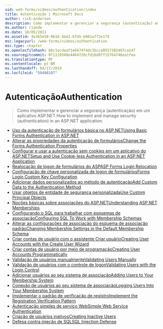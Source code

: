 ```yaml
---
uid: web-forms/videos/authentication/index
title: Autenticação | Microsoft Docs
author: rick-anderson
description: Como implementar e gerenciar a segurança (autenticação) em um aplicativo ASP.NET.
ms.author: riande
ms.date: 10/05/2011
ms.assetid: 4a365e58-9b18-4bd2-bfd5-6981e7f2e179
msc.legacyurl: /web-forms/videos/authentication
msc.type: chapter
ms.openlocfilehash: 68c1acdaaf1e6674f4dc3bcca0557382407ca147
ms.sourcegitcommit: 0f1119340e4464720cfd16d0ff15764746ea1fea
ms.translationtype: MT
ms.contentlocale: pt-BR
ms.lasthandoff: 04/17/2019
ms.locfileid: "59400107"
---
```

# <a name="authentication"></a><span data-ttu-id="fd2da-103">Autenticação</span><span class="sxs-lookup"><span data-stu-id="fd2da-103">Authentication</span></span>

> <span data-ttu-id="fd2da-104">Como implementar e gerenciar a segurança (autenticação) em um aplicativo ASP.NET.</span><span class="sxs-lookup"><span data-stu-id="fd2da-104">How to implement and manage security (authentication) in an ASP.NET application.</span></span>


- [<span data-ttu-id="fd2da-105">Uso da autenticação de formulários básica no ASP.NET</span><span class="sxs-lookup"><span data-stu-id="fd2da-105">Using Basic Forms Authentication in ASP.NET</span></span>](using-basic-forms-authentication-in-aspnet.md)
- [<span data-ttu-id="fd2da-106">Alterar as propriedades da autenticação de formulários</span><span class="sxs-lookup"><span data-stu-id="fd2da-106">Change the Forms Authentication Properties</span></span>](how-to-change-the-forms-authentication-properties.md)
- [<span data-ttu-id="fd2da-107">Configurar e usar a autenticação sem cookies em um aplicativo do ASP.NET</span><span class="sxs-lookup"><span data-stu-id="fd2da-107">Setup and Use Cookie-less Authentication in an ASP.NET Application</span></span>](how-to-setup-and-use-cookie-less-authentication-in-an-aspnet-application.md)
- [<span data-ttu-id="fd2da-108">Realocação de logon de formulários do ASP</span><span class="sxs-lookup"><span data-stu-id="fd2da-108">ASP Forms Login Relocation</span></span>](asp-forms-login-relocation.md)
- [<span data-ttu-id="fd2da-109">Configuração de chave personalizada de logon de formulários</span><span class="sxs-lookup"><span data-stu-id="fd2da-109">Forms Login Custom Key Configuration</span></span>](forms-login-custom-key-configuration.md)
- [<span data-ttu-id="fd2da-110">Adicionar dados personalizados ao método de autenticação</span><span class="sxs-lookup"><span data-stu-id="fd2da-110">Add Custom Data to the Authentication Method</span></span>](add-custom-data-to-the-authentication-method.md)
- [<span data-ttu-id="fd2da-111">Usar objetos de entidade de segurança personalizada</span><span class="sxs-lookup"><span data-stu-id="fd2da-111">Use Custom Principal Objects</span></span>](use-custom-principal-objects.md)
- [<span data-ttu-id="fd2da-112">Noções básicas sobre associações do ASP.NET</span><span class="sxs-lookup"><span data-stu-id="fd2da-112">Understanding ASP.NET Memberships</span></span>](understanding-aspnet-memberships.md)
- [<span data-ttu-id="fd2da-113">Configurando o SQL para trabalhar com esquemas de associação</span><span class="sxs-lookup"><span data-stu-id="fd2da-113">Configuring SQL To Work with Membership Schemas</span></span>](configuring-sql-to-work-with-membership-schemas.md)
- [<span data-ttu-id="fd2da-114">Alterar as configurações de associação do esquema de associação padrão</span><span class="sxs-lookup"><span data-stu-id="fd2da-114">Changing Membership Settings in the Default Membership Schema</span></span>](changing-membership-settings-in-the-default-membership-schema.md)
- [<span data-ttu-id="fd2da-115">Criar contas de usuário com o assistente Criar usuário</span><span class="sxs-lookup"><span data-stu-id="fd2da-115">Creating User Accounts with the Create User Wizard</span></span>](creating-user-accounts-with-the-create-user-wizard.md)
- [<span data-ttu-id="fd2da-116">Criar contas de usuário por meio de programação</span><span class="sxs-lookup"><span data-stu-id="fd2da-116">Creating User Accounts Programmatically</span></span>](creating-user-accounts-programmatically.md)
- [<span data-ttu-id="fd2da-117">Validação de usuários manualmente</span><span class="sxs-lookup"><span data-stu-id="fd2da-117">Validating Users Manually</span></span>](validating-users-manually.md)
- [<span data-ttu-id="fd2da-118">Validação de usuários com o controle de logon</span><span class="sxs-lookup"><span data-stu-id="fd2da-118">Validating Users with the Login Control</span></span>](validating-users-with-the-login-control.md)
- [<span data-ttu-id="fd2da-119">Adicionar usuários ao seu sistema de associação</span><span class="sxs-lookup"><span data-stu-id="fd2da-119">Adding Users to Your Membership System</span></span>](adding-users-to-your-membership-system.md)
- [<span data-ttu-id="fd2da-120">Conexão de usuários ao seu sistema de associação</span><span class="sxs-lookup"><span data-stu-id="fd2da-120">Logging Users Into Your Membership System</span></span>](logging-users-into-your-membership-system.md)
- [<span data-ttu-id="fd2da-121">Implementar o padrão de verificação de registro</span><span class="sxs-lookup"><span data-stu-id="fd2da-121">Implement the Registration Verification Pattern</span></span>](implement-the-registration-verification-pattern.md)
- [<span data-ttu-id="fd2da-122">Autenticação simples de serviço Web</span><span class="sxs-lookup"><span data-stu-id="fd2da-122">Simple Web Service Authentication</span></span>](simple-web-service-authentication.md)
- [<span data-ttu-id="fd2da-123">Criação de usuários inativos</span><span class="sxs-lookup"><span data-stu-id="fd2da-123">Creating Inactive Users</span></span>](creating-inactive-users.md)
- [<span data-ttu-id="fd2da-124">Defesa contra injeção de SQL</span><span class="sxs-lookup"><span data-stu-id="fd2da-124">SQL Injection Defense</span></span>](sql-injection-defense.md)
